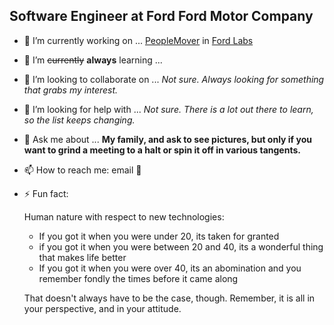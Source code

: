 ## Software Engineer at Ford Ford Motor Company

- 🔭 I’m currently working on ... [PeopleMover](https://github.com/FordLabs/PeopleMover) in [Ford Labs](https://fordlabs.com/)
- 🌱 I’m <del>currently</del> **always** learning ...
- 👯 I’m looking to collaborate on ... *Not sure. Always looking for something that grabs my interest.*
- 🤔 I’m looking for help with ... *Not sure. There is a lot out there to learn, so the list keeps changing.*
- 💬 Ask me about ... **My family, and ask to see pictures, but only if you want to grind a meeting to a halt or spin it off in various tangents.**
- 📫 How to reach me: email :email:
- ⚡ Fun fact: 

  Human nature with respect to new technologies:
  - If you got it when you were under 20, its taken for granted
  - if you got it when you were between 20 and 40, its a wonderful thing that makes life better
  - If you got it when you were over 40, its an abomination and you remember fondly the times before it came along
  
  That doesn't always have to be the case, though. Remember, it is all in your perspective, and in your attitude. 

<!--
**JCHERNEY/JCHERNEY** is a ✨ _special_ ✨ repository because its `README.md` (this file) appears on your GitHub profile.

Here are some ideas to get you started:

- 🔭 I’m currently working on ...
- 🌱 I’m currently learning ...
- 👯 I’m looking to collaborate on ...
- 🤔 I’m looking for help with ...
- 💬 Ask me about ...
- 📫 How to reach me: ...
- 😄 Pronouns: ...
- ⚡ Fun fact: ...
-->
